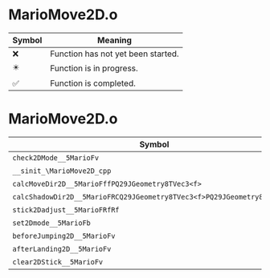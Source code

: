 # MarioMove2D.o
| Symbol | Meaning 
| ------------- | ------------- 
| :x: | Function has not yet been started. 
| :eight_pointed_black_star: | Function is in progress. 
| :white_check_mark: | Function is completed. 


# MarioMove2D.o
| Symbol | Decompiled? |
| ------------- | ------------- |
| `check2DMode__5MarioFv` | :x: |
| `__sinit_\MarioMove2D_cpp` | :x: |
| `calcMoveDir2D__5MarioFffPQ29JGeometry8TVec3<f>` | :x: |
| `calcShadowDir2D__5MarioFRCQ29JGeometry8TVec3<f>PQ29JGeometry8TVec3<f>` | :x: |
| `stick2Dadjust__5MarioFRfRf` | :x: |
| `set2Dmode__5MarioFb` | :x: |
| `beforeJumping2D__5MarioFv` | :x: |
| `afterLanding2D__5MarioFv` | :x: |
| `clear2DStick__5MarioFv` | :x: |
